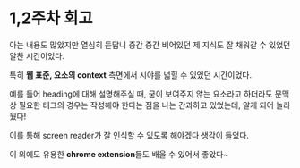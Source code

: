 # 1,2주차 회고

아는 내용도 많았지만 열심히 듣답니 중간 중간 비어있던 제 지식도 잘 채워갈 수 있었던 알찬 시간이었다.

특히 **웹 표준, 요소의 context** 측면에서 시야를 넓힐 수 있었던 시간이었다.

예를 들어 heading에 대해 설명해주실 때, 굳이 보여주지 않는 요소라고 하더라도 문맥 상 필요한 태그의 경우는 작성해야 한다는 점을 나는 간과하고 있었는데, 알게 되어 놀라웠다!

이를 통해 screen reader가 잘 인식할 수 있도록 해야겠다 생각이 들었다.

이 외에도 유용한 **chrome extension**들도 배울 수 있어서 좋았다~
